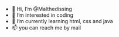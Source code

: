- 👋 Hi, I’m @Malthedissing
- 👀 I’m interested in coding
- 🌱 I’m currently learning html, css and java
- 📫 you can reach me by mail
